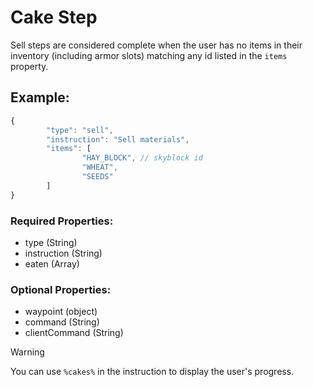 # Cake Step
Sell steps are considered complete when the user has no items in their inventory (including armor slots) matching any id listed in the ``items`` property.

## Example:
```js
{
        "type": "sell",
        "instruction": "Sell materials",
        "items": [
                "HAY_BLOCK", // skyblock id
                "WHEAT",
                "SEEDS"
        ]
}
```
### Required Properties:
- type (String)
- instruction (String)
- eaten (Array)

### Optional Properties:
- waypoint (object)
- command (String)
- clientCommand (String)

> [!WARNING]
> You can use ``%cakes%`` in the instruction to display the user's progress.
